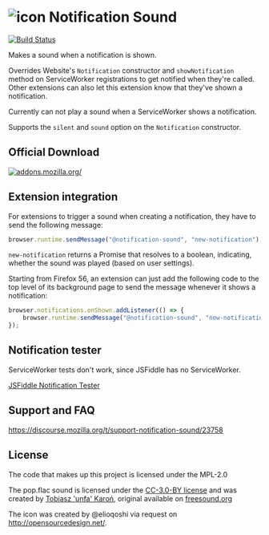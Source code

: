 # ![icon](images/Notification_Sound_Icon_Square.svg) Notification Sound

[![Build Status](https://travis-ci.org/freaktechnik/notification-sounds.svg?branch=master)](https://travis-ci.org/freaktechnik/notification-sounds)

Makes a sound when a notification is shown.

Overrides Website's `Notification` constructor and `showNotification` method on
ServiceWorker registrations to get notified when they're called. Other extensions
can also let this extension know that they've shown a notification.

Currently can not play a sound when a ServiceWorker shows a notification.

Supports the `silent` and `sound` option on the `Notification` constructor.

## Official Download

[![addons.mozilla.org/](https://addons.cdn.mozilla.net/static/img/addons-buttons/AMO-button_2.png)](https://addons.mozilla.org/firefox/addon/notification-sound/?src=external-gh-readme)

## Extension integration
For extensions to trigger a sound when creating a notification, they have to send the following message:
```js
browser.runtime.sendMessage("@notification-sound", "new-notification");
```

`new-notification` returns a Promise that resolves to a boolean, indicating, whether the sound was played (based on user settings).

Starting from Firefox 56, an extension can just add the following code to the top level of its background page to send the message whenever it shows a notification:
```js
browser.notifications.onShown.addListener(() => {
    browser.runtime.sendMessage("@notification-sound", "new-notification");
});
```

## Notification tester
ServiceWorker tests don't work, since JSFiddle has no ServiceWorker.

[JSFiddle Notification Tester](https://jsfiddle.net/y5gj9tj1/10/)

## Support and FAQ
https://discourse.mozilla.org/t/support-notification-sound/23758

## License
The code that makes up this project is licensed under the MPL-2.0

The pop.flac sound is licensed under the [CC-3.0-BY license](https://creativecommons.org/licenses/by/3.0/) and was created by [Tobiasz 'unfa' Karoń](https://freesound.org/people/unfa/), original available on [freesound.org](https://freesound.org/people/unfa/sounds/245645/)

The icon was created by @elioqoshi via request on http://opensourcedesign.net/.

